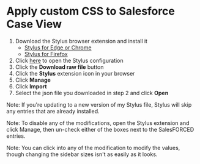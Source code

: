 # Apply custom CSS to Salesforce Case View  
1. Download the Stylus browser extension and install it
   - [Stylus for Edge or Chrome](https://chromewebstore.google.com/detail/stylus/clngdbkpkpeebahjckkjfobafhncgmne?hl=en)
   - [Stylus for Firefox](https://addons.mozilla.org/en-US/firefox/addon/styl-us/)
2. Click [here](SalesFORCED_stylus.json) to open the Stylus configuration
3. Click the **Download raw file** button
4. Click the **Stylus** extension icon in your browser
5. Click **Manage**
6. Click **Import**
7. Select the json file you downloaded in step 2 and click **Open**

Note: If you're updating to a new version of my Stylus file, Stylus will skip any entries that are already installed.  
  
Note: To disable any of the modifications, open the Stylus extension and click Manage, then un-check either of the boxes next to the SalesFORCED entries.  
  
Note: You can click into any of the modification to modify the values, though changing the sidebar sizes isn't as easily as it looks.